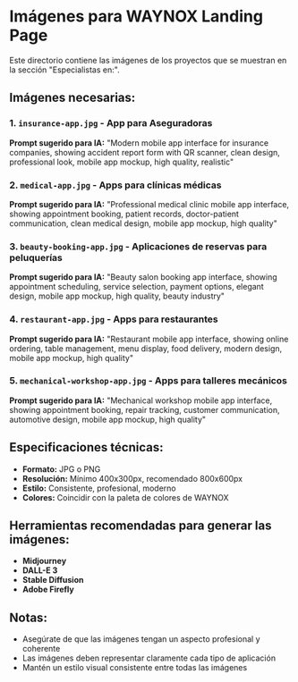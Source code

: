 # Imágenes para WAYNOX Landing Page

Este directorio contiene las imágenes de los proyectos que se muestran en la sección "Especialistas en:".

## Imágenes necesarias:

### 1. `insurance-app.jpg` - App para Aseguradoras
**Prompt sugerido para IA:**
"Modern mobile app interface for insurance companies, showing accident report form with QR scanner, clean design, professional look, mobile app mockup, high quality, realistic"

### 2. `medical-app.jpg` - Apps para clínicas médicas
**Prompt sugerido para IA:**
"Professional medical clinic mobile app interface, showing appointment booking, patient records, doctor-patient communication, clean medical design, mobile app mockup, high quality"

### 3. `beauty-booking-app.jpg` - Aplicaciones de reservas para peluquerías
**Prompt sugerido para IA:**
"Beauty salon booking app interface, showing appointment scheduling, service selection, payment options, elegant design, mobile app mockup, high quality, beauty industry"

### 4. `restaurant-app.jpg` - Apps para restaurantes
**Prompt sugerido para IA:**
"Restaurant mobile app interface, showing online ordering, table management, menu display, food delivery, modern design, mobile app mockup, high quality"

### 5. `mechanical-workshop-app.jpg` - Apps para talleres mecánicos
**Prompt sugerido para IA:**
"Mechanical workshop mobile app interface, showing appointment booking, repair tracking, customer communication, automotive design, mobile app mockup, high quality"

## Especificaciones técnicas:
- **Formato:** JPG o PNG
- **Resolución:** Mínimo 400x300px, recomendado 800x600px
- **Estilo:** Consistente, profesional, moderno
- **Colores:** Coincidir con la paleta de colores de WAYNOX

## Herramientas recomendadas para generar las imágenes:
- **Midjourney**
- **DALL-E 3**
- **Stable Diffusion**
- **Adobe Firefly**

## Notas:
- Asegúrate de que las imágenes tengan un aspecto profesional y coherente
- Las imágenes deben representar claramente cada tipo de aplicación
- Mantén un estilo visual consistente entre todas las imágenes
